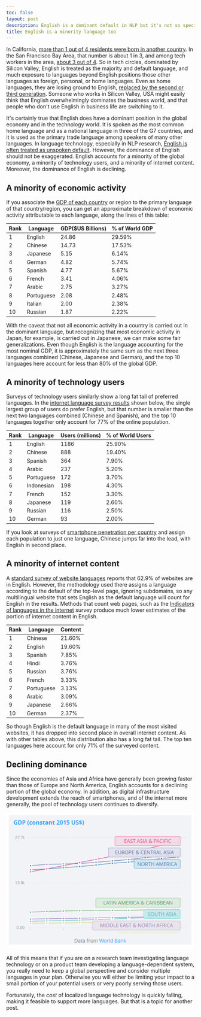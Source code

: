 ```yaml
---
toc: false
layout: post
description: English is a dominant default in NLP but it's not so special. The economic value of localized language technology is large and growing.
title: English is a minority language too
---
```


In California, [more than 1 out of 4 residents were born in another country](https://www.ppic.org/publication/immigrants-in-california/). In the San Francisco Bay Area, that number is about 1 in 3, and among tech workers in the area, [about 3 out of 4](https://jointventure.org/images/stories/pdf/index2018.pdf). So in tech circles, dominated by Silicon Valley, English is treated as the majority and default language, and much exposure to languages beyond English positions those other languages as foreign, personal, or home languages. Even as home languages, they are losing ground to English, [replaced by the second or third generation](https://www.ncbi.nlm.nih.gov/pmc/articles/PMC3526379/). Someone who works in Silicon Valley, USA might easily think that English overwhelmingly dominates the business world, and that people who don't use English in business life are switching to it.

It's certainly true that English does have a dominant position in the global economy and in the technology world. It is spoken as the most common home language and as a national language in three of the G7 countries, and it is used as the primary trade language among speakers of many other languages. In language technology, especially in NLP research, [English is often treated as unspoken default](https://thegradient.pub/the-benderrule-on-naming-the-languages-we-study-and-why-it-matters/). However, the dominance of English should not be exaggerated. English accounts for a minority of the global economy, a minority of technology users, and a minority of internet content. Moreover, the dominance of English is declining.

## A minority of economic activity
If you associate the [GDP of each country](https://en.wikipedia.org/wiki/List_of_countries_by_GDP_(nominal)) or region to the primary language of that country/region, you can get an approximate breakdown of economic activity attributable to each language, along the lines of this table:

| Rank	| Language	| GDP($US Billions) |	% of World GDP |
|-------|-----------|-----------|--------|
| 1	    | English   |	24.86	| 29.59% |
| 2	    | Chinese	|   14.73	| 17.53% |
| 3		| Japanese 	| 	5.15	| 6.14% |
| 4		| German	| 	4.82	| 5.74% |
| 5		| Spanish	|  	4.77	| 5.67% |
| 6		| French	|  	3.41	| 4.06% |
| 7		| Arabic	|  	2.75	| 3.27% |
| 8		| Portuguese |  2.08    | 2.48% |
| 9		| Italian	|  	2.00	| 2.38% |
| 10	| Russian	|  	1.87	| 2.22% |

With the caveat that not all economic activity in a country is carried out in the dominant language, but recognizing that most economic activity in Japan, for example, is carried out in Japanese, we can make some fair generalizations. Even though English is the language accounting for the most nominal GDP, it is approximately the same sum as the next three languages combined (Chinese, Japanese and German), and the top 10 languages here  account for less than 80% of the global GDP.

## A minority of technology users
Surveys of technology users similarly show a long fat tail of preferred languages. In the [internet language survey results](https://www.internetworldstats.com/stats7.htm) shown below, the single largest group of users do prefer English, but that number is smaller than the next two languages combined (Chinese and Spanish), and the top 10 languages together only account for 77% of the online population.

| Rank | Language | Users (millions) | % of World Users |
|------|-----------|-----------------|-------------------|
| 1 |	English	|	1186	|	25.90%	|
| 2 |	Chinese	|	888	|	19.40%	|
| 3 |	Spanish	|	364	|	7.90%	|
| 4 |	Arabic	|	237	|	5.20%	|
| 5 |	Portuguese	|	172	|	3.70%	|
| 6 |	Indonesian	|	198	|	4.30%	|
| 7 |	French	|	152	|	3.30%	|
| 8 |	Japanese	|	119	|	2.60%	|
| 9 |	Russian	|	116	|	2.50%	|
| 10 |	German	|	93	|	2.00%	|

If you look at surveys of [smartphone penetration per country](https://en.wikipedia.org/wiki/List_of_countries_by_smartphone_penetration) and assign each population to just one language, Chinese jumps far into the lead, with English in second place.

## A minority of internet content
A [standard survey of website languages](https://w3techs.com/technologies/overview/content_language) reports that 62.9% of websites are in English. However, the methodology used there assigns a language according to the default of the top-level page, ignoring subdomains, so any multilingual website that sets English as the default language will count for English in the results. Methods that count web pages, such as the [Indicators of languages in the internet](https://funredes.org/lc2022/V3.2.htm) survey produce much lower estimates of the portion of internet content in English.

| Rank | Language | Content |
|------|-----------|-------|
|	1	|	Chinese	|	21.60%	|
|	2	|	English	|	19.60%	|
|	3	|	Spanish	|	7.85%	|
|	4	|	Hindi	|	3.76%	|
|	5	|	Russian	|	3.76%	|
|	6	|	French	|	3.33%	|
|	7	|	Portuguese	|	3.13%	|
|	8	|	Arabic	|	3.09%	|
|	9	|	Japanese	|	2.66%	|
|	10	|	German	|	2.37%	|

So though English is the default language in many of the most visited websites, it has dropped into second place in overall internet content. As with other tables above, this distribution also has a long fat tail. The top ten languages here account for only 71% of the surveyed content.

## Declining dominance
Since the economies of Asia and Africa have generally been growing faster than those of Europe and North America, English accounts for a declining portion of the global economy. In addition, as digital infrastructure development extends the reach of smartphones, and of the internet more generally, the pool of technology users continues to diversify.

[![Global GDP by region 2010 to 2019](/images/gdp.png)](https://data.worldbank.org/indicator/NY.GDP.MKTP.KD?end=2019&locations=XU-ZJ-Z7-Z4-8S-ZQ-ZG&start=2010&view=chart)

All of this means that if you are on a research team investigating language technology or on a product team developing a language-dependent system, you really need to keep a global perspective and consider multiple languages in your plan. Otherwise you will either be limiting your impact to a small portion of your potential users or very poorly serving those users.

Fortunately, the *cost* of localized language technology is quickly falling, making it feasible to support more languages. But that is a topic for another post.

